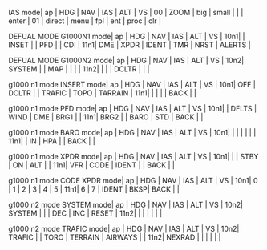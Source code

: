 
IAS
mode| ap     | HDG   | NAV   | IAS   | ALT    | VS     |
00  | ZOOM   | big   | small |       |        | enter  |
01  | direct | menu  | fpl   | ent   | proc   | clr    |

DEFUAL MODE G1000N1
mode| ap     | HDG   | NAV   | IAS   | ALT    | VS     |
10n1|        | INSET |       | PFD   |        | CDI    |
11n1| DME    | XPDR  | IDENT | TMR   | NRST   | ALERTS |

DEFUAL MODE G1000N2
mode| ap     | HDG   | NAV   | IAS   | ALT    | VS     |
10n2| SYSTEM |       | MAP   |       |        |        |
11n2|        |       |       | DCLTR |        |        |


g1000 n1 mode INSERT
mode| ap     | HDG   | NAV   | IAS    | ALT    | VS      |
10n1| OFF    | DCLTR |       | TRAFIC | TOPO   | TARRAIN |
11n1|        |       |       |        | BACK   |         |

g1000 n1 mode PFD
mode| ap     | HDG   | NAV   | IAS   | ALT    | VS     |
10n1|        | DFLTS | WIND  | DME   | BRG1   |        |
11n1| BRG2   |       | BARO  | STD   | BACK   |        |

g1000 n1 mode BARO 
mode| ap     | HDG   | NAV   | IAS   | ALT    | VS     |
10n1|        |       |       |       |        |        |
11n1|        | IN    | HPA   |       | BACK   |        |

g1000 n1 mode XPDR
mode| ap     | HDG   | NAV   | IAS   | ALT    | VS     |
10n1|        |       | STBY  | ON    | ALT    |        |
11n1| VFR    | CODE  | IDENT |       | BACK   |        |

g1000 n1 mode CODE XPDR
mode| ap     | HDG   | NAV   | IAS   | ALT    | VS     |
10n1| 0      | 1     | 2     | 3     | 4      | 5      |
11n1| 6      | 7     | IDENT | BKSP| BACK   |        |

g1000 n2 mode SYSTEM
mode| ap     | HDG   | NAV   | IAS   | ALT    | VS     |
10n2| SYSTEM |       |       | DEC   | INC    | RESET  |
11n2|        |       |       |       |        |        |

g1000 n2 mode TRAFIC
mode| ap     | HDG   | NAV   | IAS     | ALT     | VS     |
10n2| TRAFIC |       | TORO  | TERRAIN | AIRWAYS |        |
11n2| NEXRAD |       |       |         |         |        |
